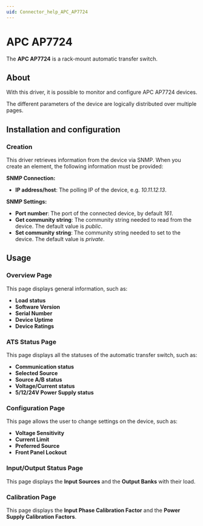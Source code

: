 ```yaml
---
uid: Connector_help_APC_AP7724
---
```


# APC AP7724

The **APC AP7724** is a rack-mount automatic transfer switch.

## About

With this driver, it is possible to monitor and configure APC AP7724 devices.

The different parameters of the device are logically distributed over multiple pages.

## Installation and configuration

### Creation

This driver retrieves information from the device via SNMP. When you create an element, the following information must be provided:

**SNMP Connection:**

- **IP address/host**: The polling IP of the device, e.g. *10.11.12.13*.

**SNMP Settings:**

- **Port number**: The port of the connected device, by default *161*.
- **Get community string**: The community string needed to read from the device. The default value is *public*.
- **Set community string**: The community string needed to set to the device. The default value is *private*.

## Usage

### Overview Page

This page displays general information, such as:

- **Load status**
- **Software Version**
- **Serial Number**
- **Device Uptime**
- **Device Ratings**

### ATS Status Page

This page displays all the statuses of the automatic transfer switch, such as:

- **Communication status**
- **Selected Source**
- **Source A/B status**
- **Voltage/Current status**
- **5/12/24V Power Supply status**

### Configuration Page

This page allows the user to change settings on the device, such as:

- **Voltage Sensitivity**
- **Current Limit**
- **Preferred Source**
- **Front Panel Lockout**

### Input/Output Status Page

This page displays the **Input Sources** and the **Output Banks** with their load.

### Calibration Page

This page displays the **Input Phase Calibration Factor** and the **Power Supply Calibration Factors**.
